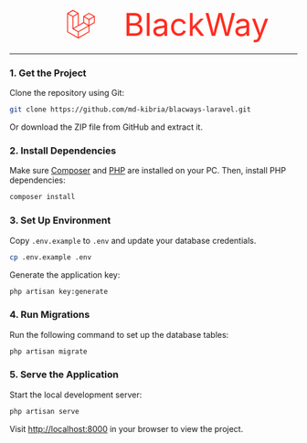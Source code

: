 <p align="center" style="display: flex; align-items: center;justify-content: center;">
<span style="width: 150px">
<svg xmlns="http://www.w3.org/2000/svg" height="100" width="200" viewBox="-7.4481 -12.7791 64.5502 76.6746"><path fill-rule="evenodd" fill="#FF2D20" d="M49.626 11.5639a.809.809 0 01.028.209v10.972a.8.8 0 01-.402.694l-9.209 5.302v10.509c0 .286-.152.55-.4.694L20.42 51.0099c-.044.025-.092.041-.14.058-.018.006-.035.017-.054.022a.805.805 0 01-.41 0c-.022-.006-.042-.018-.063-.026-.044-.016-.09-.03-.132-.054L.402 39.9439a.801.801 0 01-.402-.694V6.3339c0-.072.01-.142.028-.21.006-.023.02-.044.028-.067.015-.042.029-.085.051-.124.015-.026.037-.047.055-.071.023-.032.044-.065.071-.093.023-.023.053-.04.079-.06.029-.024.055-.05.088-.069h.001l9.61-5.533a.802.802 0 01.8 0l9.61 5.533h.002c.032.02.059.045.088.068.026.02.055.038.078.06.028.029.048.062.072.094.017.024.04.045.054.071.023.04.036.082.052.124.008.023.022.044.028.068a.809.809 0 01.028.209v20.559l8.008-4.611v-10.51c0-.07.01-.141.028-.208.007-.024.02-.045.028-.068.016-.042.03-.085.052-.124.015-.026.037-.047.054-.071.024-.032.044-.065.072-.093.023-.023.052-.04.078-.06.03-.024.056-.05.088-.069h.001l9.611-5.533a.801.801 0 01.8 0l9.61 5.533c.034.02.06.045.09.068.025.02.054.038.077.06.028.029.048.062.072.094.018.024.04.045.054.071.023.039.036.082.052.124.009.023.022.044.028.068zm-1.574 10.718v-9.124l-3.363 1.936-4.646 2.675v9.124l8.01-4.611zm-9.61 16.505v-9.13l-4.57 2.61-13.05 7.448v9.216zM1.602 7.7189v31.068l17.618 10.143v-9.214l-9.204-5.209-.003-.002-.004-.002c-.031-.018-.057-.044-.086-.066-.025-.02-.054-.036-.076-.058l-.002-.003c-.026-.025-.044-.056-.066-.084-.02-.027-.044-.05-.06-.078l-.001-.003c-.018-.03-.029-.066-.042-.1-.013-.03-.03-.058-.038-.09v-.001c-.01-.038-.012-.078-.016-.117-.004-.03-.012-.06-.012-.09v-21.483l-4.645-2.676-3.363-1.934zm8.81-5.994l-8.007 4.609 8.005 4.609 8.006-4.61-8.006-4.608zm4.164 28.764l4.645-2.674V7.7189l-3.363 1.936-4.646 2.675v20.096zm24.667-23.325l-8.006 4.609 8.006 4.609 8.005-4.61zm-.801 10.605l-4.646-2.675-3.363-1.936v9.124l4.645 2.674 3.364 1.937zM20.02 38.3299l11.743-6.704 5.87-3.35-8-4.606-9.211 5.303-8.395 4.833z"/></svg>
</span>
<span style="font-size: 55px; font-weight: semibold; color: #FF2D20; font-family: ">BlackWay</span>
</p>

<hr/>


### 1. Get the Project

Clone the repository using Git:

```bash
git clone https://github.com/md-kibria/blacways-laravel.git
```

Or download the ZIP file from GitHub and extract it.

### 2. Install Dependencies

Make sure [Composer](https://getcomposer.org/) and [PHP](https://www.php.net/) are installed on your PC. Then, install PHP dependencies:

```bash
composer install
```

### 3. Set Up Environment

Copy `.env.example` to `.env` and update your database credentials.

```bash
cp .env.example .env
```

Generate the application key:

```bash
php artisan key:generate
```

### 4. Run Migrations

Run the following command to set up the database tables:

```bash
php artisan migrate
```

### 5. Serve the Application

Start the local development server:

```bash
php artisan serve
```

Visit [http://localhost:8000](http://localhost:8000) in your browser to view the project.